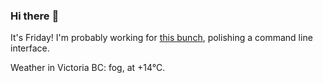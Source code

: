 ### Hi there :wave:

It's Friday! I'm probably working for [this bunch](https://github.com/kohofinancial), polishing a command line interface.

Weather in Victoria BC: fog, at +14°C.
